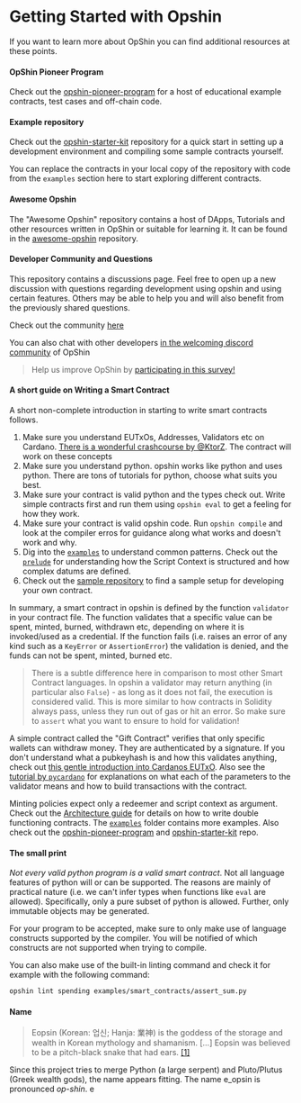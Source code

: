 # Getting Started with Opshin

If you want to learn more about OpShin you can find additional resources at these points.

#### OpShin Pioneer Program

Check out the [opshin-pioneer-program](
https://github.com/OpShin/opshin-pioneer-program) for a host of educational example contracts, test cases and off-chain code.

#### Example repository

Check out the [opshin-starter-kit](
https://github.com/OpShin/opshin-starter-kit) repository for a quick start in setting up a development environment
and compiling some sample contracts yourself.


You can replace the contracts in your local copy of the repository with code from the
`examples` section here to start exploring different contracts.

#### Awesome Opshin

The "Awesome Opshin" repository contains a host of DApps, Tutorials and other resources written in OpShin or suitable for learning it.
It can be found in the [awesome-opshin](https://github.com/OpShin/awesome-opshin) repository.

#### Developer Community and Questions

This repository contains a discussions page.
Feel free to open up a new discussion with questions regarding development using opshin and using certain features.
Others may be able to help you and will also benefit from the previously shared questions.

Check out the community [here](https://github.com/OpShin/opshin/discussions)

You can also chat with other developers [in the welcoming discord
community](https://discord.gg/umR3A2g4uw) of OpShin

> Help us improve OpShin by [participating in this survey!](https://forms.gle/KdzYYeeiWCwMTHsX9)

#### A short guide on Writing a Smart Contract

A short non-complete introduction in starting to write smart contracts follows.

1. Make sure you understand EUTxOs, Addresses, Validators etc on Cardano. [There is a wonderful crashcourse by @KtorZ](https://aiken-lang.org/fundamentals/eutxo). The contract will work on these concepts
2. Make sure you understand python. opshin works like python and uses python. There are tons of tutorials for python, choose what suits you best.
3. Make sure your contract is valid python and the types check out. Write simple contracts first and run them using `opshin eval` to get a feeling for how they work.
4. Make sure your contract is valid opshin code. Run `opshin compile` and look at the compiler erros for guidance along what works and doesn't work and why.
5. Dig into the [`examples`](https://github.com/OpShin/opshin/tree/main/examples) to understand common patterns. Check out the [`prelude`](https://opshin.opshin.dev/opshin/prelude.html) for understanding how the Script Context is structured and how complex datums are defined.
6. Check out the [sample repository](https://github.com/OpShin/opshin-starter-kit) to find a sample setup for developing your own contract.


In summary, a smart contract in opshin is defined by the function `validator` in your contract file.
The function validates that a specific value can be spent, minted, burned, withdrawn etc, depending
on where it is invoked/used as a credential.
If the function fails (i.e. raises an error of any kind such as a `KeyError` or `AssertionError`)
the validation is denied, and the funds can not be spent, minted, burned etc.

> There is a subtle difference here in comparison to most other Smart Contract languages.
> In opshin a validator may return anything (in particular also `False`) - as long as it does not fail, the execution is considered valid.
> This is more similar to how contracts in Solidity always pass, unless they run out of gas or hit an error.
> So make sure to `assert` what you want to ensure to hold for validation!

A simple contract called the "Gift Contract" verifies that only specific wallets can withdraw money.
They are authenticated by a signature.
If you don't understand what a pubkeyhash is and how this validates anything, check out [this gentle introduction into Cardanos EUTxO](./eutxo_crash_course.md).
Also see the [tutorial by `pycardano`](https://pycardano.readthedocs.io/en/latest/guides/plutus.html) for explanations on what each of the parameters to the validator means and how to build transactions with the contract.

Minting policies expect only a redeemer and script context as argument.
Check out the [Architecture guide](https://github.com/OpShin/opshin/blob/main/ARCHITECTURE.md#minting-policy---spending-validator-double-function)
for details on how to write double functioning contracts.
The [`examples`](https://github.com/OpShin/opshin/blob/main/examples) folder contains more examples.
Also check out the [opshin-pioneer-program](
https://github.com/OpShin/opshin-pioneer-program)
 and [opshin-starter-kit](
https://github.com/OpShin/opshin-starter-kit) repo.

#### The small print

_Not every valid python program is a valid smart contract_.
Not all language features of python will or can be supported.
The reasons are mainly of practical nature (i.e. we can't infer types when functions like `eval` are allowed).
Specifically, only a pure subset of python is allowed.
Further, only immutable objects may be generated.

For your program to be accepted, make sure to only make use of language constructs supported by the compiler.
You will be notified of which constructs are not supported when trying to compile.

You can also make use of the built-in linting command and check it for example with the following command:

```bash
opshin lint spending examples/smart_contracts/assert_sum.py
```

#### Name

> Eopsin (Korean: 업신; Hanja: 業神) is the goddess of the storage and wealth in Korean mythology and shamanism. 
> [...] Eopsin was believed to be a pitch-black snake that had ears. [[1]](https://en.wikipedia.org/wiki/Eopsin)

Since this project tries to merge Python (a large serpent) and Pluto/Plutus (Greek wealth gods), the name appears fitting.
The name e_opsin is pronounced _op-shin_.
e

